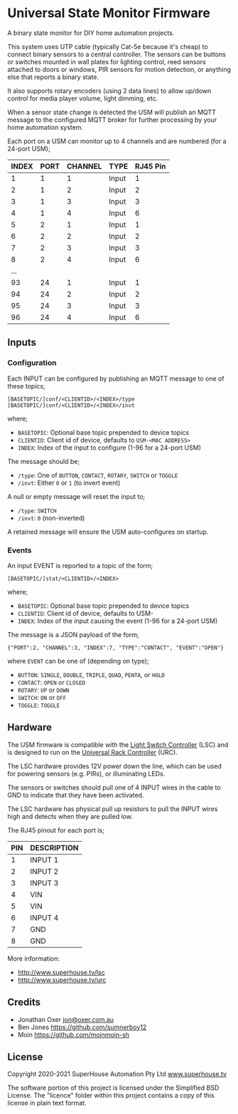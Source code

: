 # Universal State Monitor Firmware

A binary state monitor for DIY home automation projects.

This system uses UTP cable (typically Cat-5e because it's cheap) to connect binary sensors to a central controller. The sensors can be buttons or switches mounted in wall plates for lighting control, reed sensors attached to doors or windows, PIR sensors for motion detection, or anything else that reports a binary state.

It also supports rotary encoders (using 2 data lines) to allow up/down control for media player volume, light dimming, etc.

When a sensor state change is detected the USM will publish an MQTT message to the configured MQTT broker for further processing by your home automation system.

Each port on a USM can monitor up to 4 channels and are numbered (for a 24-port USM);

|INDEX|PORT|CHANNEL|TYPE |RJ45 Pin|
|-----|----|-------|-----|--------|
|1    |1   |1      |Input|1       |
|2    |1   |2      |Input|2       |
|3    |1   |3      |Input|3       |
|4    |1   |4      |Input|6       |
|5    |2   |1      |Input|1       |
|6    |2   |2      |Input|2       |
|7    |2   |3      |Input|3       |
|8    |2   |4      |Input|6       |
|...  |    |       |     |        |
|93   |24  |1      |Input|1       |
|94   |24  |2      |Input|2       |
|95   |24  |3      |Input|3       |
|96   |24  |4      |Input|6       |


## Inputs
### Configuration
Each INPUT can be configured by publishing an MQTT message to one of these topics;
```
[BASETOPIC/]conf/<CLIENTID>/<INDEX>/type
[BASETOPIC/]conf/<CLIENTID>/<INDEX>/invt
```    
where;
- `BASETOPIC`:   Optional base topic prepended to device topics
- `CLIENTID`:    Client id of device, defaults to `USM-<MAC ADDRESS>`
- `INDEX`:       Index of the input to configure (1-96 for a 24-port USM)
    
The message should be;
- `/type`:       One of `BUTTON`, `CONTACT`, `ROTARY`, `SWITCH` or `TOGGLE`
- `/invt`:       Either `0` or `1` (to invert event)
    
A null or empty message will reset the input to;
- `/type`:       `SWITCH`
- `/invt`:       `0` (non-inverted)
    
A retained message will ensure the USM auto-configures on startup.

### Events
An input EVENT is reported to a topic of the form;
```
[BASETOPIC/]stat/<CLIENTID>/<INDEX>
```
where; 
- `BASETOPIC`:   Optional base topic prepended to device topics
- `CLIENTID`:    Client id of device, defaults to USM-<MAC ADDRESS>
- `INDEX`:       Index of the input causing the event (1-96 for a 24-port USM)

The message is a JSON payload of the form; 
```
{"PORT":2, "CHANNEL":3, "INDEX":7, "TYPE":"CONTACT", "EVENT":"OPEN"}
```
where `EVENT` can be one of (depending on type);
- `BUTTON`:      `SINGLE`, `DOUBLE`, `TRIPLE`, `QUAD`, `PENTA`, or `HOLD`
- `CONTACT`:     `OPEN` or `CLOSED`
- `ROTARY`:      `UP` or `DOWN`
- `SWITCH`:      `ON` or `OFF`
- `TOGGLE`:      `TOGGLE`


## Hardware
The USM firmware is compatible with the [Light Switch Controller](https://github.com/SuperHouse/LSC) (LSC) and is designed to run on the [Universal Rack Controller](https://github.com/SuperHouse/URC) (URC).

The LSC hardware provides 12V power down the line, which can be used for powering sensors (e.g. PIRs), or illuminating LEDs.

The sensors or switches should pull one of 4 INPUT wires in the cable to GND to indicate that they have been activated. 

The LSC hardware has physical pull up resistors to pull the INPUT wires high and detects when they are pulled low.

The RJ45 pinout for each port is;

|PIN|DESCRIPTION|
|---|-----------|
|1  |INPUT 1    |
|2  |INPUT 2    |
|3  |INPUT 3    |
|4  |VIN        |
|5  |VIN        |
|6  |INPUT 4    |
|7  |GND        |
|8  |GND        |

More information:

 * http://www.superhouse.tv/lsc
 * http://www.superhouse.tv/urc


## Credits
 * Jonathan Oxer <jon@oxer.com.au>
 * Ben Jones <https://github.com/sumnerboy12>
 * Moin <https://github.com/moinmoin-sh>


## License
Copyright 2020-2021 SuperHouse Automation Pty Ltd  www.superhouse.tv  

The software portion of this project is licensed under the Simplified
BSD License. The "licence" folder within this project contains a
copy of this license in plain text format.
